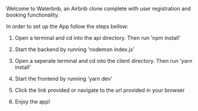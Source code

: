 Welcome to Waterbnb, an Airbnb clone complete with user registration and booking functionality.

In order to set up the App follow the steps bellow:

1. Open a terminal and cd into the api directory. Then run 'npm install'

2. Start the backend by running 'nodemon index.js'

3. Open a seperate terminal and cd into the client directory. Then run 'yarn install'

4. Start the frontend by running 'yarn dev'

5. Click the link provided or navigate to the url provided in your browser

6. Enjoy the app!
